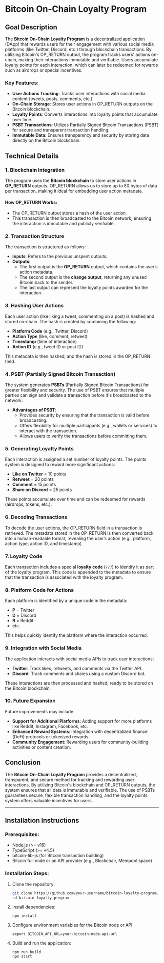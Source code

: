 # Bitcoin On-Chain Loyalty Program

## Goal Description

The **Bitcoin On-Chain Loyalty Program** is a decentralized application (DApp) that rewards users for their engagement with various social media platforms (like Twitter, Discord, etc.) through blockchain transactions. By utilizing Bitcoin's OP_RETURN output, the program tracks users' actions on-chain, making their interactions immutable and verifiable. Users accumulate loyalty points for each interaction, which can later be redeemed for rewards such as airdrops or special incentives.

### Key Features:

- **User Actions Tracking**: Tracks user interactions with social media content (tweets, posts, comments, etc.).
- **On-Chain Storage**: Stores user actions in OP_RETURN outputs on the Bitcoin blockchain.
- **Loyalty Points**: Converts interactions into loyalty points that accumulate over time.
- **PSBT Transactions**: Utilizes Partially Signed Bitcoin Transactions (PSBT) for secure and transparent transaction handling.
- **Immutable Data**: Ensures transparency and security by storing data directly on the Bitcoin blockchain.

## Technical Details

### 1. **Blockchain Integration**

The program uses the **Bitcoin blockchain** to store user actions in **OP_RETURN** outputs. OP_RETURN allows us to store up to 80 bytes of data per transaction, making it ideal for embedding user action metadata.

#### How OP_RETURN Works:

- The OP_RETURN output stores a hash of the user action.
- This transaction is then broadcasted to the Bitcoin network, ensuring the interaction is immutable and publicly verifiable.

### 2. **Transaction Structure**

The transaction is structured as follows:

- **Inputs**: Refers to the previous unspent outputs.
- **Outputs**:
  - The first output is the **OP_RETURN** output, which contains the user’s action metadata.
  - The second output is the **change output**, returning any unused Bitcoin back to the sender.
  - The last output can represent the loyalty points awarded for the interaction.

### 3. **Hashing User Actions**

Each user action (like liking a tweet, commenting on a post) is hashed and stored on-chain. The hash is created by combining the following:

- **Platform Code** (e.g., Twitter, Discord)
- **Action Type** (like, comment, retweet)
- **Timestamp** (time of interaction)
- **Action ID** (e.g., tweet ID or post ID)

This metadata is then hashed, and the hash is stored in the OP_RETURN field.

### 4. **PSBT (Partially Signed Bitcoin Transaction)**

The system generates **PSBTs** (Partially Signed Bitcoin Transactions) for greater flexibility and security. The use of PSBT ensures that multiple parties can sign and validate a transaction before it's broadcasted to the network.

- **Advantages of PSBT**:
  - Provides security by ensuring that the transaction is valid before broadcasting.
  - Offers flexibility for multiple participants (e.g., wallets or services) to interact with the transaction.
  - Allows users to verify the transactions before committing them.

### 5. **Generating Loyalty Points**

Each interaction is assigned a set number of loyalty points. The points system is designed to reward more significant actions:

- **Like on Twitter** = 10 points
- **Retweet** = 20 points
- **Comment** = 15 points
- **Share on Discord** = 25 points

These points accumulate over time and can be redeemed for rewards (airdrops, tokens, etc.).

### 6. **Decoding Transactions**

To decode the user actions, the OP_RETURN field in a transaction is retrieved. The metadata stored in the OP_RETURN is then converted back into a human-readable format, revealing the user’s action (e.g., platform, action type, action ID, and timestamp).

### 7. **Loyalty Code**

Each transaction includes a special **loyalty code** (`777`) to identify it as part of the loyalty program. This code is appended to the metadata to ensure that the transaction is associated with the loyalty program.

### 8. **Platform Code for Actions**

Each platform is identified by a unique code in the metadata:

- **P** = Twitter
- **D** = Discord
- **R** = Reddit
- etc.

This helps quickly identify the platform where the interaction occurred.

### 9. **Integration with Social Media**

The application interacts with social media APIs to track user interactions:

- **Twitter**: Track likes, retweets, and comments via the Twitter API.
- **Discord**: Track comments and shares using a custom Discord bot.

These interactions are then processed and hashed, ready to be stored on the Bitcoin blockchain.

### 10. **Future Expansion**

Future improvements may include:

- **Support for Additional Platforms**: Adding support for more platforms like Reddit, Instagram, Facebook, etc.
- **Enhanced Reward Systems**: Integration with decentralized finance (DeFi) protocols or tokenized rewards.
- **Community Engagement**: Rewarding users for community-building activities or content creation.

## Conclusion

The **Bitcoin On-Chain Loyalty Program** provides a decentralized, transparent, and secure method for tracking and rewarding user interactions. By utilizing Bitcoin's blockchain and OP_RETURN outputs, the system ensures that all data is immutable and verifiable. The use of PSBTs guarantees secure, flexible transaction handling, and the loyalty points system offers valuable incentives for users.

---

## Installation Instructions

### Prerequisites:

- Node.js (>= v16)
- TypeScript (>= v4.5)
- bitcoin-lib-js (for Bitcoin transaction building)
- Bitcoin full node or an API provider (e.g., Blockchair, Mempool.space)

### Installation Steps:

1. Clone the repository:
   ```bash
   git clone https://github.com/your-username/bitcoin-loyalty-program.git
   cd bitcoin-loyalty-program
   ```
2. Install dependencies:
   ```
   npm install
   ```
3. Configure environment variables for the Bitcoin node or API:
   ```
   export BITCOIN_API_URL=your-bitcoin-node-api-url
   ```
4. Build and run the application:
   ```
   npm run build
   npm start
   ```
